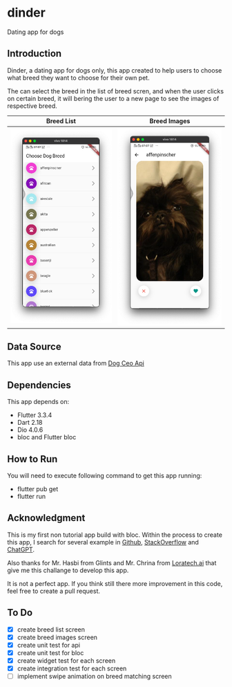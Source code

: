 # dinder

Dating app for dogs

## Introduction

Dinder, a dating app for dogs only, this app created to help users to choose what breed they want to choose for their own pet.

The can select the breed in the list of breed scren, and when the user clicks on certain breed, it will bering the user to a new page to see the images of respective breed.

|   Breed List  |  Breed Images |
| ------------- |:-------------:|
| ![alt text](./ss/1.png "Breed List") | ![alt text](./ss/2.png "Breed List") |

## Data Source

This app use an external data from [Dog Ceo Api](https://dog.ceo/api)

## Dependencies

This app depends on:

- Flutter 3.3.4
- Dart 2.18
- Dio 4.0.6
- bloc and Flutter bloc

## How to Run

You will need to execute following command to get this app running:

- flutter pub get
- flutter run

## Acknowledgment

This is my first non tutorial app build with bloc.
Within the process to create this app, I search for several example in [Github](github.com), [StackOverflow](stackoverflow.com) and [ChatGPT](https://chat.openai.com/chat).

Also thanks for Mr. Hasbi from Glints and Mr. Chrina from [Loratech.ai](https://www.asklora.ai/) that give me this challange to develop this app.

It is not a perfect app. If you think still there more improvement in this code, feel free to create a pull request.

## To Do

- [x] create breed list screen
- [x] create breed images screen
- [x] create unit test for api
- [x] create unit test for bloc
- [x] create widget test for each screen
- [x] create integration test for each screen
- [ ] implement swipe animation on breed matching screen
